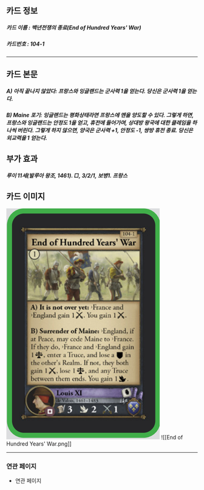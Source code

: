 ## 카드 정보
##### 카드 이름 : 백년전쟁의 종료(End of Hundred Years' War)
##### 카드번호  : 104-1
---
## 카드 본문
##### A) 아직 끝나지 않았다: 프랑스와 잉글랜드는 군사력 1을 얻는다. 당신은 군사력 1을 얻는다.

##### B) Maine 포기: 잉글랜드는 평화상태라면 프랑스에 멘을 양도할 수 있다. 그렇게 하면, 프랑스와 잉글랜드는 안정도 1을 얻고, 휴전에 들어가며, 상대방 왕국에 대한 클레임을 하나씩 버린다. 그렇게 하지 않으면, 양국은 군사력 +1, 안정도 -1, 쌍방 휴전 종료. 당신은 외교력을 1 얻는다. 

## 부가 효과
##### 루이 11세(발루아 왕조, 1461). □, 3/2/1, 보병1. 프랑스

## 카드 이미지
<img src="\Assets\End of Hundred Years' War.png"/>
![[End of Hundred Years' War.png]]

--- 

### 연관 페이지
- 연관 페이지
